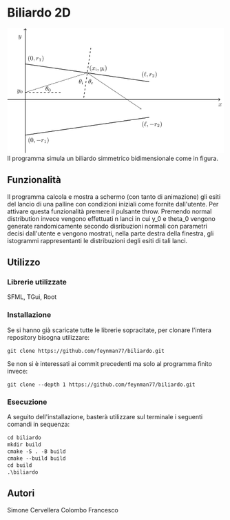 # Biliardo 2D
![immagine](https://raw.githubusercontent.com/Programmazione-per-la-Fisica/progetto2023/e3516bd9d6801fe48479eff680af87f8d113eca7/biliardo.svg) <br>
Il programma simula un biliardo simmetrico bidimensionale come in figura.

## Funzionalità

Il programma calcola e mostra a schermo (con tanto di animazione) gli esiti del lancio di una palline con condizioni iniziali come fornite dall'utente. Per attivare questa funzionalità premere il pulsante throw. 
Premendo normal distribution invece vengono effettuati n lanci in cui y_0 e theta_0 vengono generate randomicamente secondo disribuzioni normali con parametri decisi dall'utente e vengono mostrati, nella parte destra della finestra, gli istogrammi rappresentanti le distribuzioni degli esiti di tali lanci.

## Utilizzo

### Librerie utilizzate

SFML, TGui, Root

### Installazione

Se si hanno già scaricate tutte le librerie sopracitate, per clonare l'intera repository bisogna utilizzare:
```
git clone https://github.com/feynman77/biliardo.git

```
Se non si è interessati ai commit precedenti ma solo al programma finito invece:
```
git clone --depth 1 https://github.com/feynman77/biliardo.git

```


### Esecuzione

A seguito dell'installazione, basterà utilizzare sul terminale i seguenti comandi in sequenza:
```
cd biliardo
mkdir build
cmake -S . -B build
cmake --build build
cd build
.\biliardo
```

## Autori

Simone Cervellera
Colombo Francesco

